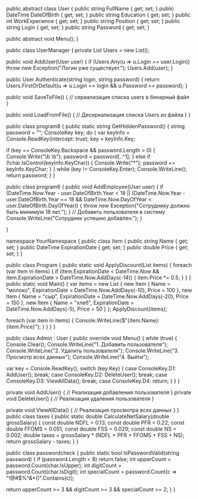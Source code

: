 public abstract class User
{
    public string FullName { get; set; }
    public DateTime DateOfBirth { get; set; }
    public string Education { get; set; }
    public int WorkExperience { get; set; }
    public string Position { get; set; }
    public string Login { get; set; }
    public string Password { get; set; }

  public abstract void Menu();
}

public class UserManager
{
    private List<User> Users = new List<User>();

 public void AddUser(User user)
    {
        if (Users.Any(u => u.Login == user.Login))
            throw new Exception("Логин уже существует.");
        Users.Add(user);
    }

 public User Authenticate(string login, string password)
    {
        return Users.FirstOrDefault(u => u.Login == login && u.Password == password);
    }

  public void SaveToFile()
    {
        // сериализация списка users в бинарный файл
    }

  public void LoadFromFile()
    {
        // Десериализация списка Users из файла
    }
}

public class program8
{
    public static string GetHiddenPassword()
    {
        string password = "";
        ConsoleKey key;
        do
        {
            var keyInfo = Console.ReadKey(intercept: true);
            key = keyInfo.Key;

 if (key == ConsoleKey.Backspace && password.Length > 0)
            {
                Console.Write("\b \b");
                password = password[..^1];
            }
            else if (!char.IsControl(keyInfo.KeyChar))
            {
                Console.Write("*");
                password += keyInfo.KeyChar;
            }
        } while (key != ConsoleKey.Enter);
     Console.WriteLine();
        return password;
    }
}

public class program6
{
    public void AddEmployee(User user)
    {
        if (DateTime.Now.Year - user.DateOfBirth.Year < 18 ||
            (DateTime.Now.Year - user.DateOfBirth.Year == 18 &&
             DateTime.Now.DayOfYear < user.DateOfBirth.DayOfYear))
        {
            throw new Exception("Сотруднику должно быть минимум 18 лет.");
        }
    // Добавить пользователя в систему
        Console.WriteLine("Сотрудник успешно добавлен.");
    }


}

namespace YourNamespace
{
    public class Item
    {
        public string Name { get; set; }
        public DateTime ExpirationDate { get; set; }
        public double Price { get; set; }
    }

 public class Program
    {
        public static void ApplyDiscount(List<Item> items)
        {
            foreach (var item in items)
            {
                if (item.ExpirationDate < DateTime.Now && item.ExpirationDate > DateTime.Now.AddDays(-14))
                {
                    item.Price *= 0.5;
                }
            }
        }
     public static void Main()
        {
            var items = new List<Item>
            {
                new Item { Name = "молоко", ExpirationDate = DateTime.Now.AddDays(-10), Price = 100 },
                new Item { Name = "сыр", ExpirationDate = DateTime.Now.AddDays(-20), Price = 150 },
                new Item { Name = "хлеб", ExpirationDate = DateTime.Now.AddDays(-5), Price = 50 }
            };
        ApplyDiscount(items);

foreach (var item in items)
            {
                Console.WriteLine($"{item.Name}: {item.Price}");
            }
        }
    }
}

public class Admin : User
{
    public override void Menu()
    {
        while (true)
        {
            Console.Clear();
            Console.WriteLine("1. Добавить пользователя");
            Console.WriteLine("2. Удалить пользователя");
            Console.WriteLine("3. Просмотр всех данных");
            Console.WriteLine("4. Выйти");

   var key = Console.ReadKey();
            switch (key.Key)
            {
                case ConsoleKey.D1:
                    AddUser();
                    break;
                case ConsoleKey.D2:
                    DeleteUser();
                    break;
                case ConsoleKey.D3:
                    ViewAllData();
                    break;
                case ConsoleKey.D4:
                    return;
            }
        }
    }

   private void AddUser()
    {
        // Реализация добавления пользователя
    }
    private void DeleteUser()
    {
        // Реализация удаления пользователя
    }

   private void ViewAllData()
    {
        // Реализация просмотра всех данных
    }
}
public class taxes
{
    public static double CalculateNetSalary(double grossSalary)
    {
        const double NDFL = 0.13;
        const double PFR = 0.22;
        const double FFOMS = 0.051;
        const double FSS = 0.029;
        const double NS = 0.002;
    double taxes = grossSalary * (NDFL + PFR + FFOMS + FSS + NS);
        return grossSalary - taxes;
    }
}

public class passwordcheck
{
    public static bool IsPasswordValid(string password)
    {
        if (password.Length < 8)
            return false;
    int upperCount = password.Count(char.IsUpper);
        int digitCount = password.Count(char.IsDigit);
        int specialCount = password.Count(c => "!@#$%^&*()".Contains(c));

   return upperCount >= 3 && digitCount >= 3 && specialCount >= 2;
    }
}

